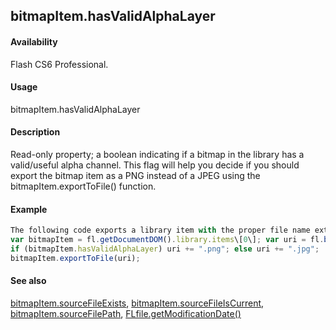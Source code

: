 ## bitmapItem.hasValidAlphaLayer

#### Availability

Flash CS6 Professional.

#### Usage

bitmapItem.hasValidAlphaLayer

#### Description

Read-only property; a boolean indicating if a bitmap in the library has a valid/useful alpha channel. This flag will help you decide if you should export the bitmap item as a PNG instead of a JPEG using the bitmapItem.exportToFile() function.

#### Example

```javascript
The following code exports a library item with the proper file name extension depending on whether it has a valid alpha layer.
var bitmapItem = fl.getDocumentDOM().library.items\[0\]; var uri = fl.browseForFileURI("open");
if (bitmapItem.hasValidAlphaLayer) uri += ".png"; else uri += ".jpg";
bitmapItem.exportToFile(uri);

```
#### See also

[bitmapItem.sourceFileExists](#!wielmic/developers-animatesdk-docs/test/BitmapItem_object/bitmapIte9.md), [bitmapItem.sourceFileIsCurrent](#!wielmic/developers-animatesdk-docs/test/BitmapItem_object/bitmapIt10.md), [bitmapItem.sourceFilePath](#!wielmic/developers-animatesdk-docs/test/BitmapItem_object/bitmapIt11.md), [FLfile.getModificationDate()](#!wielmic/developers-animatesdk-docs/test/FLfile_object/FLfile6.md)
